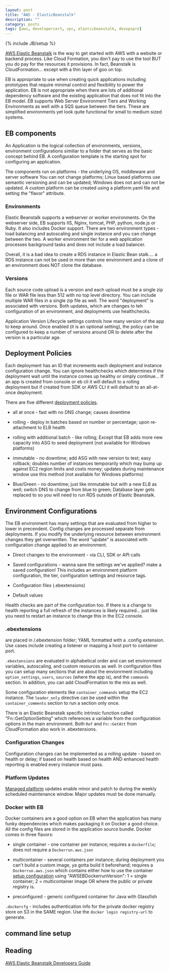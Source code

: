 ```yaml
---
layout: post
title: "AWS - ElasticBeanstalk"
description: ""
category: posts
tags: [aws, developercert, vpc, elasticbeanstalk, devopspro]
---
```

{% include JB/setup %}

[AWS Elastic Beanstalk](https://aws.amazon.com/elasticbeanstalk/) is the way to get started with AWS with a website or backend process. Like Cloud Formation, you don't pay to use the tool BUT you do pay for the resources it provisions. In fact, Beanstalk is CloudFormation... except with a thin layer of goo on top.

EB is appropriate to use when creating quick applications including prototypes that require minimal control and flexibility to power the application. EB is not appropriate when there are lots of additional dependency software and the existing application that does not fit into the EB model. EB supports Web Server Environment Tiers and Working Environments as well with a SQS queue between the tiers. These are simplified environments yet look quite functional for small to medium sized systems.

## EB components

An Application is the logical collection of environments, versions, environment configurations similiar to a folder that serves as the basic concept behind EB. A configuration template is the starting spot for configuring an application.

The components run on platforms - the underlying OS, middleware and server software  You can not change platforms; Linux based platforms use semantic versioning and can be updated; Windows does not and can not be updated. A custom platform can be created using a platform.yaml file and setting the "flavor" attribute.

### Environments 

Elastic Beanstalk supports a webserver or worker environments. On the webserver side, EB supports IIS, Nginx, tomcat, PHP, python, node.js or Ruby. It also includes Docker support. There are two environment types - load balancing and autoscaling and single instance and you can change between the two. A worker environment tier for a web application processes background tasks and does not include a load balancer.

Overall, it is a bad idea to create a RDS instance in Elastic Bean stalk.... a RDS instance can not be used in more than one environment and a clone of an environment does NOT clone the database.

### Versions

Each source code upload is a version and each upload must be a single zip file or WAR file less than 512 with no top level directory. You can include multiple WAR files in a single zip file as well. The word "deployment" is associated with versions. Both updates, which are changes to teh configuration of an environment, and deployments use healthchecks.

Application Version Lifecycle settings controls how many version of the app to keep around. Once enabled (it is an optional setting), the policy can be configured to keep a number of versions around OR to delete after the version is a particular age.

## Deployment Policies

Each deployment has an ID that increments each deployment and instance configuration change. You can ignore healthchecks which determines if the deployment wait until the instance comes up healthy or simply continue... If an app is created from console or eb cli it will default to a rolling deployment but if created from SDK or AWS CLI it will default to an all-at-once deployment.

There are five different [deployment policies](http://docs.aws.amazon.com/elasticbeanstalk/latest/dg/using-features.deploy-existing-version.html). 

- all at once - fast with no DNS change; causes downtime 
  
- rolling - deploy in batches based on number or percentage; upon re-attachment to ELB health

- rolling with additional batch - like rolling; Except that EB adds more new capacity into ASG to seed deployment (not available for Windows platforms)
  
- immutable - no downtime; add ASG with new version to test; easy rollback; doubles number of instances temporarily which may bump up against EC2 region limits and costs money; updates during maintenance window use this method (not available for Windows platforms)

- Blue/Green - no downtime; just like immutable but with a new ELB as well; switch DNS to change from blue to green; Database layer gets replaced to so you will need to run RDS outside of Elastic Beanstalk.

## Environment Configurations

The EB environment has many settings that are evaluated from higher to lower in precendent. Config changes are processed separate from deployments. If you modify the underlying resource between environment changes they get overwritten. The word "update" is associated with configuration change applied to an environment. 

- Direct changes to the environment - via CLI, SDK or API calls

- Saved configurations - wanna save the settings we've applied? make a saved configuration! This includes an environment platform configuration, the tier, configuration settings and resource tags.

- Configuration files (.ebextensions) 

- Default values

Health checks are part of the configuration too. If there is a change to health reporting a full refresh of the instances is likely required... just like you need to restart an instance to change this in the EC2 console.

### .ebextensions 

are placed in /.ebextension folder; YAML formatted with a .config extension. Use cases include creating a listener or mapping a host port to container port.

`.ebextensions` are evaluated in alphabetical order and can set environment variables, autoscaling, and custom resources as well. In configuration files you can setup many sections that are about the envionrment including `option_settings`, `users`, `sources` (where the app is), and the `commands` section. In addition, you can add CloudFormation to the mix as well. 

Some configuration elements like `container_commands` setup the EC2 instance. The `leader_only` directive can be used within the `container_comments` section to run a section only once. 

There is an Elastic Beanstalk specific intrinsic function called "Fn::GetOptionSetting" which references a variable from the configuration options in the main environment. Both `Ref` and `Fn::GetAtt` from CloudFormation also work in .ebextensions.

### Configuration Changes

Configuration changes can be implemented as a rolling update - based on health or delay; if based on health based on health AND enhanced health reporting is enabled every instance must pass.

### Platform Updates

[Managed platform](http://docs.aws.amazon.com/elasticbeanstalk/latest/dg/environment-platform-update-managed.html#environment-platform-update-managed-window) updates enable minor and patch to during the weekly scheduled maintenance window. Major updates must be done manually.

### Docker with EB

Docker containers are a good option on EB when the application has many funky dependencies which makes packaging it on Docker a good choice. All the config files are stored in the application source bundle. Docker comes in three flavors:

- single container - one container per instance; requires a `dockerfile`; does not require a `Dockerrun.aws.json`

- multicontainer - several containers per instance; during deployment you can't build a custom image, ya gotta build it beforehand; requires a `Dockerrun.aws.json` which contains either how to use the container [setup configuration](http://docs.aws.amazon.com/elasticbeanstalk/latest/dg/create_deploy_docker_v2config.html) using "AWSEBDockerrunVersion": 1 = single container; 2 = multicontainer image OR where the public or private registry is. 

- preconfigured - generic configured container for Java with Glassfish 

`.dockercfg` - includes authentication info for the private docker registry store on S3 in the SAME region. Use the `docker login registry-url` to generate.


## command line setup


## Reading

[AWS Elastic Beanstalk Developers Guide](http://docs.aws.amazon.com/elasticbeanstalk/latest/dg/Welcome.html)